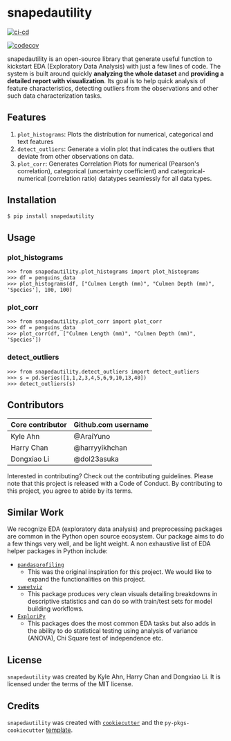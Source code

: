# snapedautility

[![ci-cd](https://github.com/UBC-MDS/snapedautility/actions/workflows/ci-cd.yml/badge.svg)](https://github.com/UBC-MDS/snapedautility/actions/workflows/ci-cd.yml)

[![codecov](https://codecov.io/gh/UBC-MDS/snapedautility/branch/master/graph/badge.svg?token=JQMCLklaav)](https://codecov.io/gh/UBC-MDS/snapedautility)

snapedautility is an open-source library that generate useful function to kickstart EDA (Exploratory Data Analysis) with just a few lines of code. The system is built around quickly **analyzing the whole dataset** and **providing a detailed report with visualization**. Its goal is to help quick analysis of feature characteristics, detecting outliers from the observations and other such data characterization tasks.
## Features
1. `plot_histograms`: Plots the distribution for numerical, categorical and text features
2. `detect_outliers`: Generate a violin plot that indicates the outliers that deviate from other observations on data.
3. `plot_corr`: Generates Correlation Plots for numerical (Pearson's correlation), categorical (uncertainty coefficient) and categorical-numerical (correlation ratio) datatypes seamlessly for all data types.
## Installation

```bash
$ pip install snapedautility
```

## Usage

### plot_histograms
```
>>> from snapedautility.plot_histograms import plot_histograms
>>> df = penguins_data
>>> plot_histograms(df, ["Culmen Length (mm)", "Culmen Depth (mm)", 'Species'], 100, 100)
```

### plot_corr
```
>>> from snapedautility.plot_corr import plot_corr
>>> df = penguins_data
>>> plot_corr(df, ["Culmen Length (mm)", "Culmen Depth (mm)", 'Species'])
```

### detect_outliers
```
>>> from snapedautility.detect_outliers import detect_outliers 
>>> s = pd.Series([1,1,2,3,4,5,6,9,10,13,40])
>>> detect_outliers(s)
```

## Contributors

|  	 Core contributor| Github.com username| 
|---------|---|
|  Kyle Ahn |  @AraiYuno | 
|  Harry Chan |  @harryyikhchan | 
|  Dongxiao Li | @dol23asuka | 

Interested in contributing? Check out the contributing guidelines. Please note that this project is released with a Code of Conduct. By contributing to this project, you agree to abide by its terms.

## Similar Work

We recognize EDA (exploratory data analysis) and preprocessing packages are common in the Python open source ecosystem. Our package aims to do a few things very well, and be light weight. A non exhaustive list of EDA helper packages in Python include:

- [`pandasprofiling`](https://github.com/pandas-profiling/pandas-profiling)
    - This was the original inspiration for this project. We would like to expand the functionalities on this project.
- [`sweetviz`](https://github.com/fbdesignpro/sweetviz)
    - This package produces very clean visuals detailing breakdowns in descriptive statistics and can do so with train/test sets for model building workflows.
- [`ExploriPy`](https://github.com/exploripy/exploripy)
    - This packages does the most common EDA tasks but also adds in the ability to do statistical testing using analysis of variance (ANOVA), Chi Square test of independence etc.

## License

`snapedautility` was created by Kyle Ahn, Harry Chan and Dongxiao Li. It is licensed under the terms of the MIT license.

## Credits

`snapedautility` was created with [`cookiecutter`](https://cookiecutter.readthedocs.io/en/latest/) and the `py-pkgs-cookiecutter` [template](https://github.com/py-pkgs/py-pkgs-cookiecutter).

